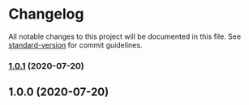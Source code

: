 # Changelog

All notable changes to this project will be documented in this file. See [standard-version](https://github.com/conventional-changelog/standard-version) for commit guidelines.

### [1.0.1](https://github.com/theanarkh/test/compare/v1.0.0...v1.0.1) (2020-07-20)

## 1.0.0 (2020-07-20)
